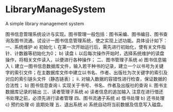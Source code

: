 # LibraryManageSystem
A simple library management system

图书信息管理系统设计与实现。图书管理一般包括：图书采编、图书编目、图书查询及图书流通。试设计一图书信息管理系统，使之实现上述功能。具体设计如下：
一、系统维护
    a)	初始化
        i.	在第一次开始运行后，需先进行初始化，使有关文件指针、计数器等初始化为0；
    b)	读盘
        i.	以后每次操作开始时，选择系统维护的读盘操作，将相关文件读入，以便进行各种操作；
二、图书管理子系统
a)	图书信息输入
i.	建立一图书信息数据库文件，输入若干种书的记录，建立一个以书号为关键字的索引文件；在主数据库文件中建立以书名、作者、出版社为次关键字的索引及对应的索引链头文件（静态链表）；
ii.	对输入数据的容错性进行检查，保证数据的合法性；
b)	图书信息查询
i.	实现关于书号、书名、作者及出版社的查询
ii.	图书主数据库记录的输出
三、读者管理子系统
a)	读者信息的追加输入
注意在进行借还书处理之前，必须先进行读者管理
四、图书流通子系统
a)	借书处理
b)	还书处理
c)	预约处理
d)	逾期处理
五、退出系统
a)	系统自动将当前数据及信息写入磁盘。

